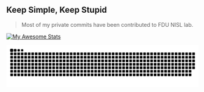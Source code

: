 ## Keep Simple, Keep Stupid

> Most of my private commits have been contributed to FDU NISL lab.

[![My Awesome Stats](https://awesome-github-stats.azurewebsites.net/user-stats/Albert26193?cardType=level&preferLogin=false)](https://git.io/awesome-stats-card)

<picture>
  <source media="(prefers-color-scheme: dark)" srcset="https://raw.githubusercontent.com/Albert26193/Albert26193/output/github-snake-dark.svg">
  <source media="(prefers-color-scheme: light)" srcset="https://raw.githubusercontent.com/Albert26193/Albert26193/output/github-snake.svg">
  <img alt="github contribution grid snake animation" src="https://raw.githubusercontent.com/Albert26193/Albert26193/output/github-snake.svg">
</picture>
